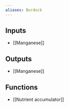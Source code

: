 ```yaml
---
aliases: Burdock
---
```


## Inputs
- [[Manganese]]

## Outputs
- [[Manganese]]

## Functions
- [[Nutrient accumulator]]